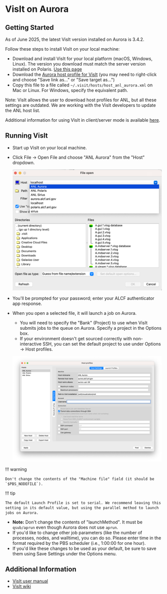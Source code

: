 # VisIt on Aurora

## Getting Started

As of June 2025, the latest VisIt version installed on Aurora is 3.4.2.

Follow these steps to install VisIt on your local machine:

- Download and install VisIt for your local platform (macOS, Windows, Linux). The version you download must match the server version installed on Polaris. [Use this page](https://visit-dav.github.io/visit-website/releases-as-tables/)
- Download the [Aurora host profile for VisIt](serverfiles/host_anl_aurora.xml) (you may need to right-click and choose "Save link as..." or "Save target as...")
- Copy this file to a file called `~/.visit/hosts/host_anl_aurora.xml` on Mac or Linux. For Windows, specify the equivalent path.

Note: VisIt allows the user to download host profiles for ANL, but all these settings are outdated. We are working with the VisIt developers to update the ANL host list.

Additional information for using VisIt in client/server mode is available [here](https://visit-sphinx-github-user-manual.readthedocs.io/en/v3.4.2/using_visit/ClientServer/index.html).

## Running VisIt

- Start up VisIt on your local machine.
- Click File -> Open File and choose "ANL Aurora" from the "Host" dropdown.

  ![Open File](images/Visit-ANL-Aurora.png)

- You'll be prompted for your password; enter your ALCF authenticator app response.
- When you open a selected file, it will launch a job on Aurora.
  - You will need to specify the "Bank" (Project) to use when VisIt submits jobs to the queue on Aurora. Specify a project in the Options box.
  - If your environment doesn't get sourced correctly with non-interactive SSH, you can set the default project to use under Options -> Host profiles.

  ![Open File](images/Visit-options.png)

!!! warning

    Don't change the contents of the "Machine file" field (it should be `$PBS_NODEFILE`).
    

!!! tip 

    The default Launch Profile is set to serial. We recommend leaving this setting in its default value, but using the parallel method to launch jobs on Aurora.
    
  - **Note:** Don't change the contents of "launchMethod". It must be `qsub/aprun` even though Aurora does not use `aprun`.
  - If you'd like to change other job parameters (like the number of processes, nodes, and walltime), you can do so. Please enter time in the format required by the PBS scheduler (i.e., 1:00:00 for one hour).
  - If you'd like these changes to be used as your default, be sure to save them using Save Settings under the Options menu.

## Additional Information

- [VisIt user manual](https://visit-sphinx-github-user-manual.readthedocs.io/en/v3.4.2/index.html)
- [VisIt wiki](http://www.visitusers.org)
